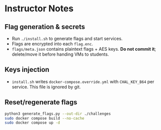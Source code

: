 # Instructor Notes

## Flag generation & secrets
- Run `./install.sh` to generate flags and start services.
- Flags are encrypted into each `flag.enc`.
- `flags/meta.json` contains plaintext flags + AES keys. **Do not commit it**; delete/move it before handing VMs to students.

## Keys injection
- `install.sh` writes `docker-compose.override.yml` with `CHAL_KEY_B64` per service. This file is ignored by git.

## Reset/regenerate flags
```bash
python3 generate_flags.py --out-dir ./challenges
sudo docker compose build --no-cache
sudo docker compose up -d
